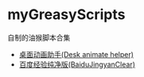 # myGreasyScripts
自制的油猴脚本合集

 - [桌面动画助手(Desk animate helper)](/DeskAnimateHelper)
 - [百度经验纯净版(BaiduJingyanClear)](/BaiduJingyanClear.js)
